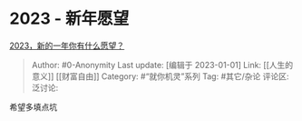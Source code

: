 # 2023 - 新年愿望
[2023，新的一年你有什么愿望？](https://www.zhihu.com/question/575934739/answer/2824359680)

> Author: #0-Anonymity
> Last update: [编辑于 2023-01-01]
> Link: [[人生的意义]] [[财富自由]]
> Category: #“就你机灵”系列
> Tag: #其它/杂论
> 评论区:
> 泛讨论:

希望多填点坑
